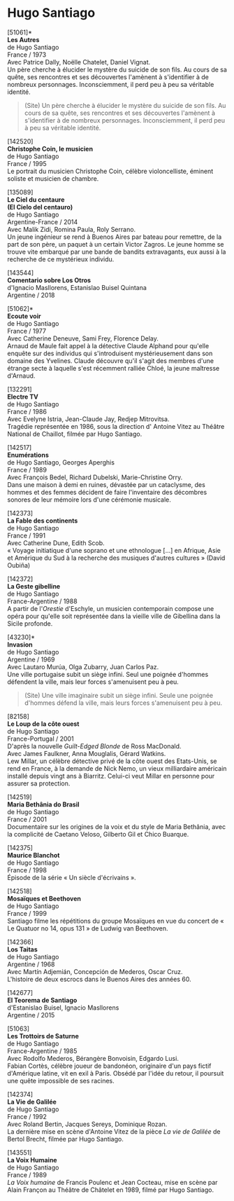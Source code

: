 # Hugo Santiago

[51061]*  
**Les Autres**  
de Hugo Santiago  
France / 1973  
Avec Patrice Dally, Noëlle Chatelet, Daniel Vignat.  
Un père cherche à élucider le mystère du suicide de son fils. Au cours de sa quête, ses rencontres et ses découvertes l'amènent à s'identifier à de nombreux personnages. Inconsciemment, il perd peu à peu sa véritable identité.

> (Site) Un père cherche à élucider le mystère du suicide de son fils. Au cours de sa quête, ses rencontres et ses découvertes l'amènent à s'identifier à de nombreux personnages. Inconsciemment, il perd peu à peu sa véritable identité.

[142520]  
**Christophe Coin, le musicien**  
de Hugo Santiago  
France / 1995  
Le portrait du musicien Christophe Coin, célèbre violoncelliste, éminent soliste et musicien de chambre.

[135089]  
**Le Ciel du centaure**  
**(El Cielo del centauro)**  
de Hugo Santiago  
Argentine-France / 2014  
Avec Malik Zidi, Romina Paula, Roly Serrano.  
Un jeune ingénieur se rend à Buenos Aires par bateau pour remettre, de la part de son père, un paquet à un certain Victor Zagros. Le jeune homme se trouve vite embarqué par une bande de bandits extravagants, eux aussi à la recherche de ce mystérieux individu.

[143544]  
**Comentario sobre Los Otros**  
d'Ignacio Masllorens, Estanislao Buisel Quintana  
Argentine / 2018

[51062]*  
**Ecoute voir**  
de Hugo Santiago  
France / 1977  
Avec Catherine Deneuve, Sami Frey, Florence Delay.  
Arnaud de Maule fait appel à la détective Claude Alphand pour qu'elle enquête sur des individus qui s'introduisent mystérieusement dans son domaine des Yvelines. Claude découvre qu'il s'agit des membres d'une étrange secte à laquelle s'est récemment ralliée Chloé, la jeune maîtresse d'Arnaud.

[132291]  
**Electre TV**  
de Hugo Santiago  
France / 1986  
Avec Evelyne Istria, Jean-Claude Jay, Redjep Mitrovitsa.  
Tragédie représentée en 1986, sous la direction d' Antoine Vitez au Théâtre National de Chaillot, filmée par Hugo Santiago.

[142517]  
**Enumérations**  
de Hugo Santiago, Georges Aperghis  
France / 1989  
Avec François Bedel, Richard Dubelski, Marie-Christine Orry.  
Dans une maison à demi en ruines, dévastée par un cataclysme, des hommes et des femmes décident de faire l'inventaire des décombres sonores de leur mémoire lors d'une cérémonie musicale.

[142373]  
**La Fable des continents**  
de Hugo Santiago  
France / 1991  
Avec Catherine Dune, Edith Scob.  
« Voyage initiatique d'une soprano et une ethnologue \[...\] en Afrique, Asie et Amérique du Sud à la recherche des musiques d'autres cultures » (David Oubiña)

[142372]  
**La Geste gibelline**  
de Hugo Santiago  
France-Argentine / 1988  
A partir de l'_Orestie_ d'Eschyle, un musicien contemporain compose une opéra pour qu'elle soit représentée dans la vieille ville de Gibellina dans la Sicile profonde.

[43230]*  
**Invasion**  
de Hugo Santiago  
Argentine / 1969  
Avec Lautaro Murúa, Olga Zubarry, Juan Carlos Paz.  
Une ville portugaise subit un siège infini. Seul une poignée d'hommes défendent la ville, mais leur forces s'amenuisent peu à peu.

> (Site) Une ville imaginaire subit un siège infini. Seule une poignée d'hommes défend la ville, mais leurs forces s'amenuisent peu à peu.

[82158]  
**Le Loup de la côte ouest**  
de Hugo Santiago  
France-Portugal / 2001  
D'après la nouvelle _Guilt-Edged Blonde_ de Ross MacDonald.  
Avec James Faulkner, Anna Mouglalis, Gérard Watkins.  
Lew Millar, un célèbre détective privé de la côte ouest des Etats-Unis, se rend en France, à la demande de Nick Nemo, un vieux milliardaire américain installé depuis vingt ans à Biarritz. Celui-ci veut Millar en personne pour assurer sa protection.

[142519]  
**Maria Bethânia do Brasil**  
de Hugo Santiago  
France / 2001  
Documentaire sur les origines de la voix et du style de Maria Bethânia, avec la complicité de Caetano Veloso, Gilberto Gil et Chico Buarque.

[142375]  
**Maurice Blanchot**  
de Hugo Santiago  
France / 1998  
Épisode de la série « Un siècle d'écrivains ».

[142518]  
**Mosaïques et Beethoven**  
de Hugo Santiago  
France / 1999  
Santiago filme les répétitions du groupe Mosaïques en vue du concert de « Le Quatuor no 14, opus 131 » de Ludwig van Beethoven.

[142366]  
**Los Taitas**  
de Hugo Santiago  
Argentine / 1968  
Avec Martín Adjemián, Concepción de Mederos, Oscar Cruz.  
L'histoire de deux escrocs dans le Buenos Aires des années 60.

[142677]  
**El Teorema de Santiago**  
d'Estanislao Buisel, Ignacio Masllorens  
Argentine / 2015

[51063]  
**Les Trottoirs de Saturne**  
de Hugo Santiago  
France-Argentine / 1985  
Avec Rodolfo Mederos, Bérangère Bonvoisin, Edgardo Lusi.  
Fabian Cortès, célèbre joueur de bandonéon, originaire d'un pays fictif d'Amérique latine, vit en exil à Paris. Obsédé par l'idée du retour, il poursuit une quête impossible de ses racines.

[142374]  
**La Vie de Galilée**  
de Hugo Santiago  
France / 1992  
Avec Roland Bertin, Jacques Sereys, Dominique Rozan.  
La dernière mise en scène d'Antoine Vitez de la pièce _La vie de Galilée_ de Bertol Brecht, filmée par Hugo Santiago.

[143551]  
**La Voix Humaine**  
de Hugo Santiago  
France / 1989  
_La Voix humaine_ de Francis Poulenc et Jean Cocteau, mise en scène par Alain Françon au Théâtre de Châtelet en 1989, filmé par Hugo Santiago.

